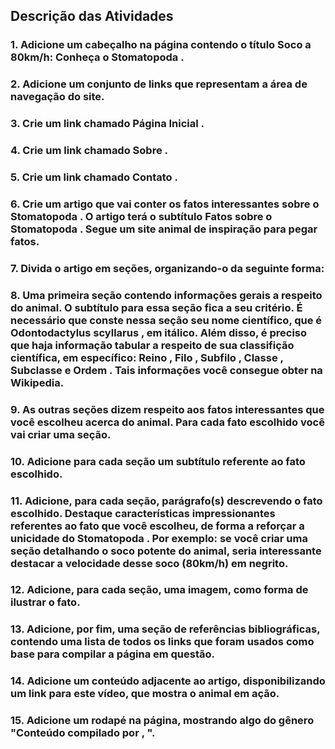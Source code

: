 ## Descrição das Atividades

### 1. Adicione um cabeçalho na página contendo o título Soco a 80km/h: Conheça o Stomatopoda .
### 2. Adicione um conjunto de links que representam a área de navegação do site.
### 3. Crie um link chamado Página Inicial .
### 4. Crie um link chamado Sobre .
### 5. Crie um link chamado Contato .
### 6. Crie um artigo que vai conter os fatos interessantes sobre o Stomatopoda . O artigo terá o subtítulo Fatos sobre o Stomatopoda . Segue um site animal de inspiração para pegar fatos.
### 7. Divida o artigo em seções, organizando-o da seguinte forma:
### 8. Uma primeira seção contendo informações gerais a respeito do animal. O subtítulo para essa seção fica a seu critério. É necessário que conste nessa seção seu nome científico, que é Odontodactylus scyllarus , em itálico. Além disso, é preciso que haja informação tabular a respeito de sua classifição científica, em específico: Reino , Filo , Subfilo , Classe , Subclasse e Ordem . Tais informações você consegue obter na Wikipedia.
### 9. As outras seções dizem respeito aos fatos interessantes que você escolheu acerca do animal. Para cada fato escolhido você vai criar uma seção.
### 10. Adicione para cada seção um subtítulo referente ao fato escolhido.
### 11. Adicione, para cada seção, parágrafo(s) descrevendo o fato escolhido. Destaque características impressionantes referentes ao fato que você escolheu, de forma a reforçar a unicidade do Stomatopoda . Por exemplo: se você criar uma seção detalhando o soco potente do animal, seria interessante destacar a velocidade desse soco (80km/h) em negrito.
### 12. Adicione, para cada seção, uma imagem, como forma de ilustrar o fato.
### 13. Adicione, por fim, uma seção de referências bibliográficas, contendo uma lista de todos os links que foram usados como base para compilar a página em questão.
### 14. Adicione um conteúdo adjacente ao artigo, disponibilizando um link para este vídeo, que mostra o animal em ação.
### 15. Adicione um rodapé na página, mostrando algo do gênero "Conteúdo compilado por <insere seu nome>, <ano atual>".